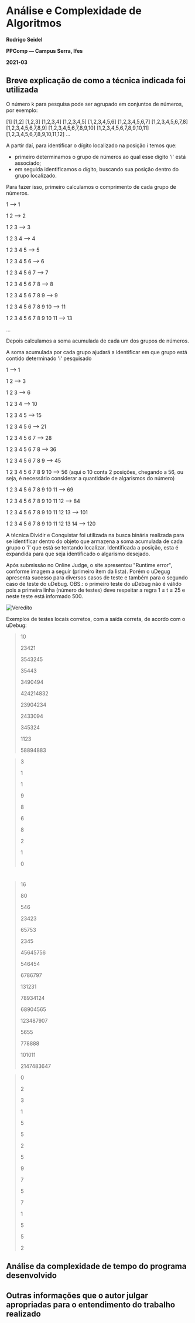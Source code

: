 # Análise e Complexidade de Algoritmos

**Rodrigo Seidel**

**PPComp — Campus Serra, Ifes**

**2021-03**

## Breve explicação de como a técnica indicada foi utilizada
O número k para pesquisa pode ser agrupado em conjuntos de números, por exemplo:

[1] [1,2] [1,2,3] [1,2,3,4] [1,2,3,4,5] [1,2,3,4,5,6] [1,2,3,4,5,6,7] [1,2,3,4,5,6,7,8] [1,2,3,4,5,6,7,8,9] [1,2,3,4,5,6,7,8,9,10] [1,2,3,4,5,6,7,8,9,10,11] [1,2,3,4,5,6,7,8,9,10,11,12] ...

A partir daí, para identificar o dígito localizado na posição i temos que:

- primeiro determinamos o grupo de números ao qual esse dígito 'i' está associado;
- em seguida identificamos o dígito, buscando sua posição dentro do grupo localizado.

Para fazer isso, primeiro calculamos o comprimento de cada grupo de números.

1 --> 1

1 2 --> 2

1 2 3 --> 3

1 2 3 4 --> 4

1 2 3 4 5 --> 5

1 2 3 4 5 6 --> 6

1 2 3 4 5 6 7 --> 7

1 2 3 4 5 6 7 8 --> 8

1 2 3 4 5 6 7 8 9 --> 9

1 2 3 4 5 6 7 8 9 10 --> 11

1 2 3 4 5 6 7 8 9 10 11 --> 13

...

Depois calculamos a soma acumulada de cada um dos grupos de números.

A soma acumulada por cada grupo ajudará a identificar em que grupo está contido determinado 'i' pesquisado

1 --> 1

1 2 --> 3

1 2 3 --> 6

1 2 3 4 --> 10

1 2 3 4 5 --> 15

1 2 3 4 5 6 --> 21

1 2 3 4 5 6 7 --> 28

1 2 3 4 5 6 7 8 --> 36

1 2 3 4 5 6 7 8 9 --> 45

1 2 3 4 5 6 7 8 9 10 --> 56 (aqui o 10 conta 2 posições, chegando a 56, ou seja, é necessário considerar a quantidade de algarismos do número)

1 2 3 4 5 6 7 8 9 10 11 --> 69

1 2 3 4 5 6 7 8 9 10 11 12 --> 84

1 2 3 4 5 6 7 8 9 10 11 12 13 --> 101

1 2 3 4 5 6 7 8 9 10 11 12 13 14 --> 120


A técnica Dividir e Conquistar foi utilizada na busca binária realizada para se identificar dentro do objeto que armazena a soma acumulada de cada grupo o 'i' que está se tentando localizar. Identificada a posição, esta é expandida para que seja identificado o algarismo desejado.


Após submissão no Online Judge, o site apresentou "Runtime error", conforme imagem a seguir (primeiro item da lista). Porém o uDegug apresenta sucesso para diversos casos de teste e também para o segundo caso de teste do uDebug.
OBS.: o primeiro teste do uDebug não é válido pois a primeira linha (número de testes) deve respeitar a regra 1 ≤ t ≤ 25 e neste teste está informado 500.

![Veredito](./10706-veredito.png)



Exemplos de testes locais corretos, com a saída correta, de acordo com o uDebug:

> 10
> 
> 23421
> 
> 3543245
> 
> 35443
> 
> 3490494
> 
> 424214832
> 
> 23904234
> 
> 2433094
> 
> 345324
> 
> 1123
> 
> 58894883

> 3
> 
> 1
> 
> 1
> 
> 9
> 
> 8
> 
> 6
> 
> 8
> 
> 2
> 
> 1
> 
> 0

#

> 16
> 
> 80 
> 
> 546 
> 
> 23423 
> 
> 65753 
> 
> 2345 
> 
> 45645756 
> 
> 546454 
> 
> 6786797 
> 
> 131231 
> 
> 78934124 
> 
> 68904565 
> 
> 123487907 
> 
> 5655 
> 
> 778888 
> 
> 101011 
> 
> 2147483647

> 0 
> 
> 2 
> 
> 3 
> 
> 1 
> 
> 5 
> 
> 5 
> 
> 2 
> 
> 5 
> 
> 9 
> 
> 7 
> 
> 5 
> 
> 7 
> 
> 1 
> 
> 5 
> 
> 5 
> 
> 2

## Análise da complexidade de tempo do programa desenvolvido



## Outras informações que o autor julgar apropriadas para o entendimento do trabalho realizado

